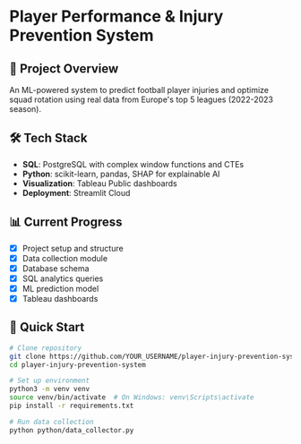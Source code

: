 # Player Performance & Injury Prevention System

## 🎯 Project Overview
An ML-powered system to predict football player injuries and optimize squad rotation using real data from Europe's top 5 leagues (2022-2023 season).

## 🛠️ Tech Stack
- **SQL**: PostgreSQL with complex window functions and CTEs
- **Python**: scikit-learn, pandas, SHAP for explainable AI
- **Visualization**: Tableau Public dashboards
- **Deployment**: Streamlit Cloud

## 📊 Current Progress
- [x] Project setup and structure
- [x] Data collection module
- [x] Database schema
- [x] SQL analytics queries
- [x] ML prediction model
- [x] Tableau dashboards

## 🚀 Quick Start
```bash
# Clone repository
git clone https://github.com/YOUR_USERNAME/player-injury-prevention-system.git
cd player-injury-prevention-system

# Set up environment
python3 -m venv venv
source venv/bin/activate  # On Windows: venv\Scripts\activate
pip install -r requirements.txt

# Run data collection
python python/data_collector.py
